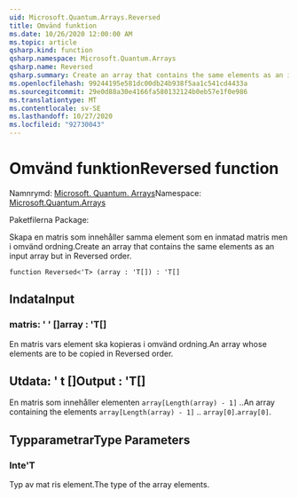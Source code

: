 ```yaml
---
uid: Microsoft.Quantum.Arrays.Reversed
title: Omvänd funktion
ms.date: 10/26/2020 12:00:00 AM
ms.topic: article
qsharp.kind: function
qsharp.namespace: Microsoft.Quantum.Arrays
qsharp.name: Reversed
qsharp.summary: Create an array that contains the same elements as an input array but in Reversed order.
ms.openlocfilehash: 99244195e581dc00db24b938f5aa1c541cd4433a
ms.sourcegitcommit: 29e0d88a30e4166fa580132124b0eb57e1f0e986
ms.translationtype: MT
ms.contentlocale: sv-SE
ms.lasthandoff: 10/27/2020
ms.locfileid: "92730043"
---
```

# <a name="reversed-function"></a><span data-ttu-id="71157-102">Omvänd funktion</span><span class="sxs-lookup"><span data-stu-id="71157-102">Reversed function</span></span>

<span data-ttu-id="71157-103">Namnrymd: [Microsoft. Quantum. Arrays](xref:Microsoft.Quantum.Arrays)</span><span class="sxs-lookup"><span data-stu-id="71157-103">Namespace: [Microsoft.Quantum.Arrays](xref:Microsoft.Quantum.Arrays)</span></span>

<span data-ttu-id="71157-104">Paketfilerna [](https://nuget.org/packages/)</span><span class="sxs-lookup"><span data-stu-id="71157-104">Package: [](https://nuget.org/packages/)</span></span>


<span data-ttu-id="71157-105">Skapa en matris som innehåller samma element som en inmatad matris men i omvänd ordning.</span><span class="sxs-lookup"><span data-stu-id="71157-105">Create an array that contains the same elements as an input array but in Reversed order.</span></span>

```qsharp
function Reversed<'T> (array : 'T[]) : 'T[]
```


## <a name="input"></a><span data-ttu-id="71157-106">Indata</span><span class="sxs-lookup"><span data-stu-id="71157-106">Input</span></span>

### <a name="array--t"></a><span data-ttu-id="71157-107">matris: ' ' []</span><span class="sxs-lookup"><span data-stu-id="71157-107">array : 'T[]</span></span>

<span data-ttu-id="71157-108">En matris vars element ska kopieras i omvänd ordning.</span><span class="sxs-lookup"><span data-stu-id="71157-108">An array whose elements are to be copied in Reversed order.</span></span>



## <a name="output--t"></a><span data-ttu-id="71157-109">Utdata: ' t []</span><span class="sxs-lookup"><span data-stu-id="71157-109">Output : 'T[]</span></span>

<span data-ttu-id="71157-110">En matris som innehåller elementen `array[Length(array) - 1]` ..</span><span class="sxs-lookup"><span data-stu-id="71157-110">An array containing the elements `array[Length(array) - 1]` ..</span></span> <span data-ttu-id="71157-111">`array[0]`.</span><span class="sxs-lookup"><span data-stu-id="71157-111">`array[0]`.</span></span>

## <a name="type-parameters"></a><span data-ttu-id="71157-112">Typparametrar</span><span class="sxs-lookup"><span data-stu-id="71157-112">Type Parameters</span></span>

### <a name="t"></a><span data-ttu-id="71157-113">Inte</span><span class="sxs-lookup"><span data-stu-id="71157-113">'T</span></span>

<span data-ttu-id="71157-114">Typ av mat ris element.</span><span class="sxs-lookup"><span data-stu-id="71157-114">The type of the array elements.</span></span>